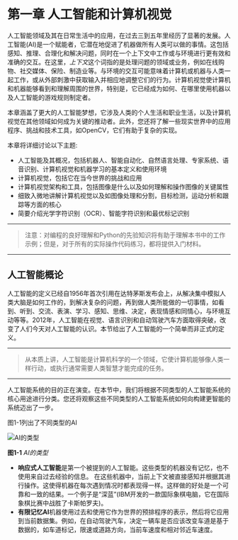 # 第一章 人工智能和计算机视觉
人工智能领域及其在日常生活中的应用，在过去三到五年里经历了显著的发展。人工智能(AI)是一个赋能者，它潜在地促进了机器做所有人类可以做的事情。这包括感知、推理、合理化和解决问题，同时在一个上下文中工作或与环境进行更有效和准确的交互。在这里，*上下文*这个词指的是处理问题的领域或业务，例如在线购物、社交媒体、保险、制造业等。与环境的交互可能意味着计算机或机器与人类一起工作，或从外部刺激中获取输入并相应地调整它们的行为。计算机视觉使计算机和机器能够看到和理解周围的世界，特别是，它已经成为如何、在哪里使用机器以及人工智能的游戏规则制定者。

本章涵盖了更大的人工智能梦想，它涉及人类的个人生活和职业生活，以及计算机视觉在其他领域如何成为关键的推动者。此外，您还将了解一些现实世界中的应用程序、挑战和技术工具，如OpenCV，它们有助于复杂的实现。

本章将详细讨论以下主题:
- 人工智能及其概况，包括机器人、智能自动化、自然语言处理、专家系统、语音识别、计算机视觉和机器学习的基本定义和使用环境
- 计算机视觉，包括它在当今世界的挑战和应用
- 计算机视觉架构和工具，包括图像是什么以及如何理解和操作图像的关键属性
- 细致入微地讲解计算机视觉以及如图像处理和分割，目标检测，运动分析和跟踪等方面的核心
- 简要介绍光学字符识别（OCR）、智能字符识别和最优标记识别

---
> 注意：对编程的良好理解和Python的先验知识将有助于理解本书中的工作示例；但是，对于所有的实际操作代码练习，都将提供入门材料。
---

## 人工智能概论
人工智能的定义已经自1956年首次引用在达特茅斯发布会上，从解决集中模拟人类大脑是如何工作的，到解决复杂的问题，再到做人类所能做的一切事情，如看到、听到、交流、表演、学习、感知、思维、决定，表现情感和同情心，与环境互动等等。2012年，人工智能在视觉、语言识别和自动驾驶汽车方面取得突破，改变了人们今天对人工智能的认识。本节给出了人工智能的一个简单而非正式的定义。

---
>从本质上讲，人工智能是计算机科学的一个领域，它使计算机能够像人类一样行动，或执行通常需要人类智慧才能完成的任务。
---

人工智能系统的目的正在演变。在本节中，我们将根据不同类型的人工智能系统的核心用途进行分类。您还将观察这些不同类型的人工智能系统如何向构建更智能的系统迈出了一步。

图1-1列出了不同类型的AI

![AI的类型](http://aichenwei.oss-ap-southeast-1.aliyuncs.com/translation/opencv-python-tutorials/1-1.png?x-oss-process=image/resize,w_300)

**图1-1** *AI的类型*

- **响应式人工智能**是第一个被提到的人工智能。这些类型的机器没有记忆，也不使用来自过去经验的信息。
在这些机器中，当前上下文被直接感知并根据其进行操作。这使得机器在每次遇到情况时都表现得一样。这样做的好处是一个可靠和一致的结果。一个例子是“深蓝”(IBM开发的一款国际象棋电脑，它在国际象棋比赛中战胜了卡斯帕罗夫)。
- **有限记忆AI**机器使用过去和使用它作为世界的预排程序的表示，然后将它应用到当前数据集。例如，在自动驾驶汽车，决定一辆车是否应该改变车道是基于数据的，如车道标记，限速或道路方向，当前车速度和相对邻近车速度。
